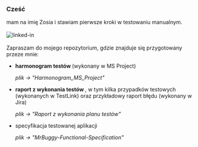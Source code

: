 ### Cześć
mam na imię Zosia i stawiam pierwsze kroki w testowaniu manualnym. 
<br>
<br>[<img align="left" alt="linked-in" src="https://img.shields.io/badge/linkedin-%230077B5.svg?&style=for-the-badge&logo=linkedin&logoColor=white" />](https://www.linkedin.com/in/zofia-zagrobelna-profil00/)
<br>
<br>
Zapraszam do mojego repozytorium, gdzie znajduje się przygotowany przeze mnie: 
- <strong>harmonogram testów </strong> (wykonany w MS Project)</p> <i>plik -> "Harmonogram_MS_Project" </i></p>
- <strong>raport z wykonania testów </strong>, w tym kilka przypadków testowych (wykonanych w TestLink) oraz przykładowy raport błędu (wykonany w Jira) </p>
 <i>plik -> "Raport z wykonania planu testów"</i></p>

- specyfikacja testowanej aplikacji </p>
<i>plik -> "MrBuggy-Functional-Specification"</i></p>
